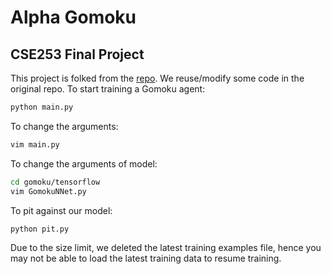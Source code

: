 # Alpha Gomoku  

## CSE253 Final Project  

This project is folked from the [repo](https://github.com/suragnair/alpha-zero-general).
We reuse/modify some code in the original repo.
To start training a Gomoku agent:
```bash
python main.py
```
To change the arguments:
```bash
vim main.py
```
To change the arguments of model:
```bash
cd gomoku/tensorflow
vim GomokuNNet.py
```
To pit against our model:
```bash
python pit.py
```
Due to the size limit, we deleted the latest training examples file, hence you may not be able to load the latest training data to resume training.